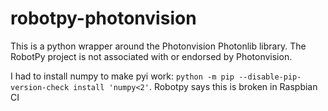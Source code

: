 # robotpy-photonvision
This is a python wrapper around the Photonvision Photonlib library. The RobotPy project is not associated with or endorsed by Photonvision.

I had to install numpy to make pyi work: `python -m pip --disable-pip-version-check install 'numpy<2'`. Robotpy says this is broken in Raspbian CI
